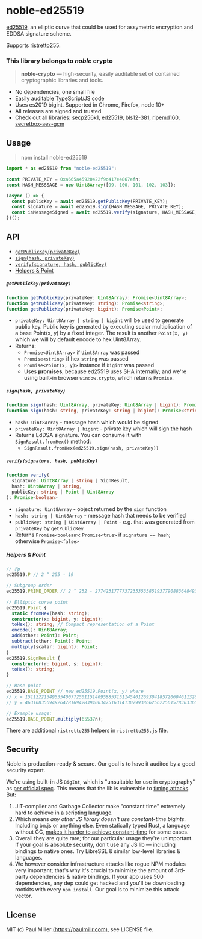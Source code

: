 # noble-ed25519

[ed25519](https://en.wikipedia.org/wiki/EdDSA), an elliptic curve that could be used for assymetric encryption and EDDSA signature scheme.

Supports [ristretto255](https://ristretto.group).

### This library belongs to *noble* crypto

> **noble-crypto** — high-security, easily auditable set of contained cryptographic libraries and tools.

- No dependencies, one small file
- Easily auditable TypeScript/JS code
- Uses es2019 bigint. Supported in Chrome, Firefox, node 10+
- All releases are signed and trusted
- Check out all libraries:
  [secp256k1](https://github.com/paulmillr/noble-secp256k1),
  [ed25519](https://github.com/paulmillr/noble-ed25519),
  [bls12-381](https://github.com/paulmillr/noble-bls12-381),
  [ripemd160](https://github.com/paulmillr/noble-ripemd160),
  [secretbox-aes-gcm](https://github.com/paulmillr/noble-secretbox-aes-gcm)

## Usage

> npm install noble-ed25519

```js
import * as ed25519 from "noble-ed25519";

const PRIVATE_KEY = 0xa665a45920422f9d417e4867efn;
const HASH_MESSSAGE = new Uint8Array([99, 100, 101, 102, 103]);

(async () => {
  const publicKey = await ed25519.getPublicKey(PRIVATE_KEY);
  const signature = await ed25519.sign(HASH_MESSAGE, PRIVATE_KEY);
  const isMessageSigned = await ed25519.verify(signature, HASH_MESSAGE, publicKey);
})();
```

## API

- [`getPublicKey(privateKey)`](#getpublickeyprivatekey)
- [`sign(hash, privateKey)`](#signhash-privatekey)
- [`verify(signature, hash, publicKey)`](#verifysignature-hash-publickey)
- [Helpers & Point](#helpers--point)

##### `getPublicKey(privateKey)`
```typescript
function getPublicKey(privateKey: Uint8Array): Promise<Uint8Array>;
function getPublicKey(privateKey: string): Promise<string>;
function getPublicKey(privateKey: bigint): Promise<Point>;
```
- `privateKey: Uint8Array | string | bigint` will be used to generate public key.
  Public key is generated by executing scalar multiplication of a base Point(x, y) by a fixed
  integer. The result is another `Point(x, y)` which we will by default encode to hex Uint8Array.
- Returns:
    * `Promise<Uint8Array>` if `Uint8Array` was passed
    * `Promise<string>` if hex `string` was passed
    * `Promise<Point(x, y)>` instance if `bigint` was passed
    * Uses **promises**, because ed25519 uses SHA internally; and we're using built-in browser `window.crypto`, which returns `Promise`.

##### `sign(hash, privateKey)`
```typescript
function sign(hash: Uint8Array, privateKey: Uint8Array | bigint): Promise<Uint8Array>;
function sign(hash: string, privateKey: string | bigint): Promise<string>;
```
- `hash: Uint8Array` - message hash which would be signed
- `privateKey: Uint8Array | bigint` - private key which will sign the hash
- Returns EdDSA signature. You can consume it with `SignResult.fromHex()` method:
    - `SignResult.fromHex(ed25519.sign(hash, privateKey))`

##### `verify(signature, hash, publicKey)`
```typescript
function verify(
  signature: Uint8Array | string | SignResult,
  hash: Uint8Array | string,
  publicKey: string | Point | Uint8Array
): Promise<boolean>
```
- `signature: Uint8Array` - object returned by the `sign` function
- `hash: string | Uint8Array` - message hash that needs to be verified
- `publicKey: string | Uint8Array | Point` - e.g. that was generated from `privateKey` by `getPublicKey`
- Returns `Promise<boolean>`: `Promise<true>` if `signature == hash`; otherwise `Promise<false>`

##### Helpers & Point

```typescript
// 𝔽p
ed25519.P // 2 ^ 255 - 19

// Subgroup order
ed25519.PRIME_ORDER // 2 ^ 252 - 27742317777372353535851937790883648493

// Elliptic curve point
ed25519.Point {
  static fromHex(hash: string);
  constructor(x: bigint, y: bigint);
  toHex(): string; // Compact representation of a Point
  encode(): Uint8Array;
  add(other: Point): Point;
  subtract(other: Point): Point;
  multiply(scalar: bigint): Point;
}
ed25519.SignResult {
  constructor(r: bigint, s: bigint);
  toHex(): string;
}

// Base point
ed25519.BASE_POINT // new ed25519.Point(x, y) where
// x = 15112221349535400772501151409588531511454012693041857206046113283949847762202n;
// y = 46316835694926478169428394003475163141307993866256225615783033603165251855960n;

// Example usage:
ed25519.BASE_POINT.multiply(65537n);
```

There are additional `ristretto255` helpers in `ristretto255.js` file.

## Security

Noble is production-ready & secure. Our goal is to have it audited by a good security expert.

We're using built-in JS `BigInt`, which is "unsuitable for use in cryptography" as [per official spec](https://github.com/tc39/proposal-bigint#cryptography). This means that the lib is vulnerable to [timing attacks](https://en.wikipedia.org/wiki/Timing_attack). But:

1. JIT-compiler and Garbage Collector make "constant time" extremely hard to achieve in a scripting language.
2. Which means *any other JS library doesn't use constant-time bigints*. Including bn.js or anything else. Even statically typed Rust, a language without GC, [makes it harder to achieve constant-time](https://www.chosenplaintext.ca/open-source/rust-timing-shield/security) for some cases.
3. Overall they are quite rare; for our particular usage they're unimportant. If your goal is absolute security, don't use any JS lib — including bindings to native ones. Try LibreSSL & similar low-level libraries & languages.
4. We however consider infrastructure attacks like rogue NPM modules very important; that's why it's crucial to minimize the amount of 3rd-party dependencies & native bindings. If your app uses 500 dependencies, any dep could get hacked and you'll be downloading rootkits with every `npm install`. Our goal is to minimize this attack vector.

## License

MIT (c) Paul Miller [(https://paulmillr.com)](https://paulmillr.com), see LICENSE file.
